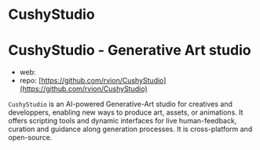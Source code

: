 CushyStudio
========================

# CushyStudio - Generative Art studio

* web: 
* repo: [https://github.com/rvion/CushyStudio](https://github.com/rvion/CushyStudio)

`CushyStudio` is an AI-powered Generative-Art studio for creatives and developpers, enabling new ways to produce art, assets, or animations. It offers scripting tools and dynamic interfaces for live human-feedback, curation and guidance along generation processes. It is cross-platform and open-source.


